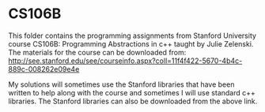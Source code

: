 CS106B
======

This folder contains the programming assignments from Stanford University course CS106B: Programming Abstractions in 
c++ taught by Julie Zelenski. The materials for the course can be downloaded from: 
http://see.stanford.edu/see/courseinfo.aspx?coll=11f4f422-5670-4b4c-889c-008262e09e4e

My solutions will sometimes use the Stanford libraries that have been written to help along with the course and sometimes 
I will use standard c++ libraries. The Stanford libraries can also be downloaded from the above link.
